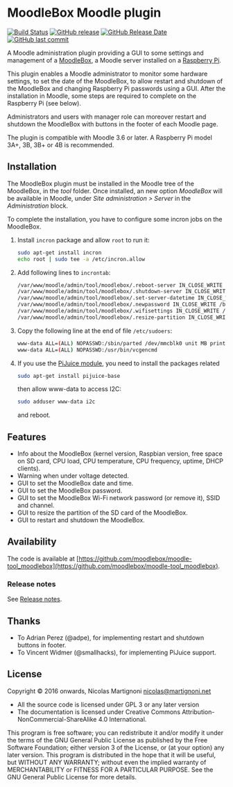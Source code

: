 # MoodleBox Moodle plugin

[![Build Status](https://travis-ci.org/moodlebox/moodle-tool_moodlebox.svg?branch=master)](https://travis-ci.org/moodlebox/moodle-tool_moodlebox)
[![GitHub release](https://img.shields.io/github/release/moodlebox/moodle-tool_moodlebox.svg)](https://github.com/moodlebox/moodle-tool_moodlebox/releases/latest)
[![GitHub Release Date](https://img.shields.io/github/release-date/moodlebox/moodle-tool_moodlebox.svg)](https://github.com/moodlebox/moodle-tool_moodlebox/releases/latest)
[![GitHub last commit](https://img.shields.io/github/last-commit/moodlebox/moodle-tool_moodlebox.svg)](https://github.com/moodlebox/tool_moodlebox/commits/)


A Moodle administration plugin providing a GUI to some settings and management of a [MoodleBox](https://moodlebox.net/), a Moodle server installed on a [Raspberry Pi](https://www.raspberrypi.org/).

This plugin enables a Moodle administrator to monitor some hardware settings, to set the date of the MoodleBox, to allow restart and shutdown of the MoodleBox and changing Raspberry Pi passwords using a GUI. After the installation in Moodle, some steps are required to complete on the Raspberry Pi (see below).

Administrators and users with manager role can moreover restart and shutdown the MoodleBox with buttons in the footer of each Moodle page.

The plugin is compatible with Moodle 3.6 or later. A Raspberry Pi model 3A+, 3B, 3B+ or 4B is recommended.

## Installation

The MoodleBox plugin must be installed in the Moodle tree of the MoodleBox, in the _tool_ folder. Once installed, an new option _MoodleBox_ will be available in Moodle, under _Site administration > Server_ in the _Administration_ block.

To complete the installation, you have to configure some incron jobs on the MoodleBox.

1. Install `incron` package and allow `root` to run it:
    ```bash
    sudo apt-get install incron
    echo root | sudo tee -a /etc/incron.allow
    ```

1. Add following lines to `incrontab`:
    ```bash
    /var/www/moodle/admin/tool/moodlebox/.reboot-server IN_CLOSE_WRITE /sbin/shutdown -r now
    /var/www/moodle/admin/tool/moodlebox/.shutdown-server IN_CLOSE_WRITE /sbin/shutdown -h now
    /var/www/moodle/admin/tool/moodlebox/.set-server-datetime IN_CLOSE_WRITE /bin/bash /var/www/moodle/admin/tool/moodlebox/.set-server-datetime
    /var/www/moodle/admin/tool/moodlebox/.newpassword IN_CLOSE_WRITE /bin/bash /var/www/moodle/admin/tool/moodlebox/bin/changepassword.sh
    /var/www/moodle/admin/tool/moodlebox/.wifisettings IN_CLOSE_WRITE /bin/bash /var/www/moodle/admin/tool/moodlebox/bin/changewifisettings.sh
    /var/www/moodle/admin/tool/moodlebox/.resize-partition IN_CLOSE_WRITE /bin/bash /var/www/moodle/admin/tool/moodlebox/bin/resizepartition.sh
    ```

1. Copy the following line at the end of file `/etc/sudoers`:
    ```bash
    www-data ALL=(ALL) NOPASSWD:/sbin/parted /dev/mmcblk0 unit MB print free
    www-data ALL=(ALL) NOPASSWD:/usr/bin/vcgencmd
    ```

1. If you use the [PiJuice module](https://github.com/PiSupply/PiJuice), you need to install the packages related
    ```bash
    sudo apt-get install pijuice-base
    ```
   then allow www-data to access I2C:
    ```bash
    sudo adduser www-data i2c
    ```
   and reboot.

## Features

- Info about the MoodleBox (kernel version, Raspbian version, free space on SD card, CPU load, CPU temperature, CPU frequency, uptime, DHCP clients).
- Warning when under voltage detected.
- GUI to set the MoodleBox date and time.
- GUI to set the MoodleBox password.
- GUI to set the MoodleBox Wi-Fi network password (or remove it), SSID and channel.
- GUI to resize the partition of the SD card of the MoodleBox.
- GUI to restart and shutdown the MoodleBox.

## Availability

The code is available at [https://github.com/moodlebox/moodle-tool_moodlebox](https://github.com/moodlebox/moodle-tool_moodlebox).

### Release notes

See [Release notes](https://github.com/moodlebox/moodle-tool_moodlebox/blob/master/CHANGELOG.md).

## Thanks

- To Adrian Perez (@adpe), for implementing restart and shutdown buttons in footer.
- To Vincent Widmer (@smallhacks), for implementing PiJuice support.

## License

Copyright © 2016 onwards, Nicolas Martignoni <nicolas@martignoni.net>

- All the source code is licensed under GPL 3 or any later version
- The documentation is licensed under Creative Commons Attribution-NonCommercial-ShareAlike 4.0 International.

This program is free software; you can redistribute it and/or modify it under the terms of the GNU General Public License as published by the Free Software Foundation; either version 3 of the License, or (at your option) any later version. This program is distributed in the hope that it will be useful, but WITHOUT ANY WARRANTY; without even the implied warranty of MERCHANTABILITY or FITNESS FOR A PARTICULAR PURPOSE. See the GNU General Public License for more details.


